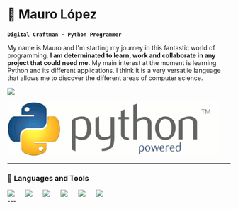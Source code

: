 # :snake: Mauro López

**`Digital Craftman - Python Programmer`**

My name is Mauro and I'm starting my journey in this fantastic world of programming.
**I am determinated to learn, work and collaborate in any project that could need me.**
My main interest at the moment is learning Python and its different applications. I think it is a very versatile language that allows me to discover the different areas of computer science.

<p align='left'>
  <a href='https://www.codewars.com/users/mauro-lopez-altez'>
    <img src='https://www.codewars.com/users/mauro-lopez-altez/badges/large'>
  </a>
</p>

![](https://github.com/mauro-lopez-altez/mauro-lopez-altez/blob/main/7LIp.gif)

---

### 🧰  Languages and Tools

<img align='left' width='30px' style='padding-right:10px;' src='https://cdn.jsdelivr.net/gh/devicons/devicon/icons/python/python-original.svg'/>
<img align='left' width='30px' style='padding-right:10px;' src='https://cdn.jsdelivr.net/gh/devicons/devicon/icons/git/git-original.svg'/>
<img align='left' width='30px' style='padding-right:10px;' src='https://cdn.jsdelivr.net/gh/devicons/devicon/icons/html5/html5-original.svg'/>
<img align='left' width='30px' style='padding-right:10px;' src='https://cdn.jsdelivr.net/gh/devicons/devicon/icons/css3/css3-original.svg'/>
<img align='left' width='30px' style='padding-right:10px;' src='https://cdn.jsdelivr.net/gh/devicons/devicon/icons/linux/linux-original.svg'/>
<img align='left' width='30px' style='padding-right:10px;' src='https://cdn.jsdelivr.net/gh/devicons/devicon/icons/google/google-original.svg'/>

<br />
---
